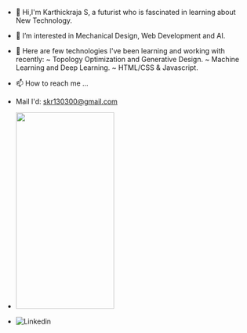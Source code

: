 - 👋 Hi,I'm Karthickraja S, a futurist who is fascinated in learning about New Technology.
- 👀 I’m interested in Mechanical Design, Web Development and AI.
- 🌱 Here are few technologies I've been learning and working with recently:
           ~ Topology Optimization and Generative Design. 
           ~ Machine Learning and Deep Learning.
           ~ HTML/CSS & Javascript.
           
- 📫 How to reach me ...
- Mail I'd: skr130300@gmail.com
- <img src="https://www.linkedin.com/in/karthickraja-s-3922351b8" data-canonical-src="https://cdn.icon-icons.com/icons2/2428/PNG/512/linkedin_black_logo_icon_147114.png" width="200" height="400" />
- ![Linkedin](https://cdn.icon-icons.com/icons2/2428/PNG/512/linkedin_black_logo_icon_147114.png)

